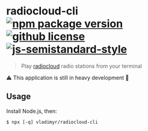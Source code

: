# radiocloud-cli [![npm package version](https://img.shields.io/npm/v/radiocloud-cli.svg)](https://npm.im/radiocloud-cli) [![github license](https://img.shields.io/github/license/vladimyr/radiocloud-cli.svg)](https://github.com/vladimyr/radiocloud-cli/blob/master/LICENSE) [![js-semistandard-style](https://img.shields.io/badge/code%20style-semistandard-brightgreen.svg)](https://github.com/Flet/semistandard)

>Play [radiocloud](https://radiocloud.surge.sh) radio stations from your terminal

:warning: This application is still in heavy development :construction:

## Usage

Install Node.js, then:

```
$ npx [-q] vladimyr/radiocloud-cli
```
